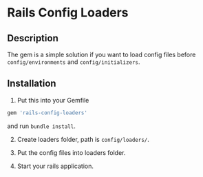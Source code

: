 # Rails Config Loaders

## Description

The gem is a simple solution if you want to load config files before `config/environments` and `config/initializers`.

## Installation

1. Put this into your Gemfile

``` ruby
gem 'rails-config-loaders'
```

and run ``bundle install``.

2. Create loaders folder, path is `config/loaders/`.

3. Put the config files into loaders folder.

4. Start your rails application.
